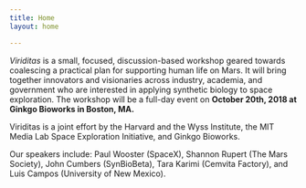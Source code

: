 ```yaml
---
title: Home
layout: home

---
```


*Viriditas* is a small, focused, discussion-based workshop geared towards coalescing a practical
plan for supporting human life on Mars. It will bring together innovators and visionaries across
industry, academia, and government who are interested in applying synthetic biology to space
exploration. The workshop will be a full-day event on **October 20th, 2018 at Ginkgo Bioworks in
Boston, MA.**

Viriditas is a joint effort by the Harvard and the Wyss Institute, the MIT Media Lab Space Exploration
Initiative, and Ginkgo Bioworks.

Our speakers include: Paul Wooster (SpaceX), Shannon Rupert (The Mars Society), John Cumbers (SynBioBeta), Tara Karimi (Cemvita Factory), and Luis Campos (University of New Mexico).
